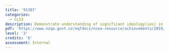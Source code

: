 ```yaml
---
title: '91397'
categories:
  - CLS3
description: Demonstrate understanding of significant ideology(ies) in the classical world
pdf: 'https://www.nzqa.govt.nz/nqfdocs/ncea-resource/achievements/2019/as91397.pdf'
level: '3'
credits: '6'
assessment: Internal
---
```


